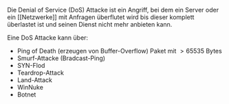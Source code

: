 Die Denial of Service (DoS) Attacke ist ein Angriff, bei dem ein Server oder ein [[Netzwerke]] mit Anfragen überflutet wird bis dieser komplett überlastet ist und seinen Dienst nicht mehr anbieten kann.

Eine DoS Attacke kann über:
- Ping of Death (erzeugen von Buffer-Overflow) Paket mit $> 65535$ Bytes 
- Smurf-Attacke (Bradcast-Ping)
- SYN-Flod
- Teardrop-Attack
- Land-Attack
- WinNuke
- Botnet